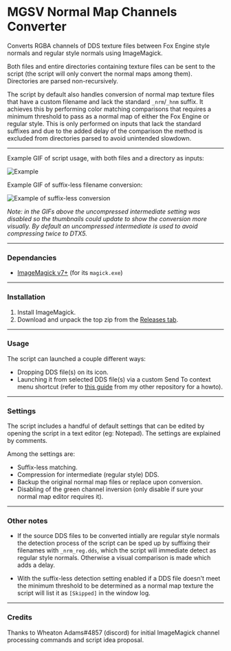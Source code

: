 # MGSV Normal Map Channels Converter

Converts RGBA channels of DDS texture files between Fox Engine style normals and regular style normals using ImageMagick.

Both files and entire directories containing texture files can be sent to the script (the script will only convert the normal maps among them). Directories are parsed non-recursively.

The script by default also handles conversion of normal map texture files that have a custom filename and lack the standard `_nrm`/`_hnm` suffix. It achieves this by performing color matching comparisons that requires a minimum threshold to pass as a normal map of either the Fox Engine or regular style. This is only performed on inputs that lack the standard suffixes and due to the added delay of the comparison the method is excluded from directories parsed to avoid unintended slowdown.

***

Example GIF of script usage, with both files and a directory as inputs:

![Example](https://user-images.githubusercontent.com/34178938/67155397-30a16300-f35a-11e9-86c1-c36634277f2e.gif)

Example GIF of suffix-less filename conversion:

![Example of suffix-less conversion](https://user-images.githubusercontent.com/34178938/67155399-3dbe5200-f35a-11e9-87bb-5dfc659922dd.gif)

*Note: in the GIFs above the uncompressed intermediate setting was disabled so the thumbnails could update to show the conversion more visually. By default an uncompressed intermediate is used to avoid compressing twice to DTX5.*

***

### Dependancies

- [ImageMagick v7+](https://imagemagick.org/script/download.php#windows) (for its `magick.exe`)

***

### Installation

1. Install ImageMagick.
2. Download and unpack the top zip from the [Releases tab](https://github.com/chocmake/MGSV-Normal-Map-Channels-Converter/releases/latest).

***

### Usage

The script can launched a couple different ways:

- Dropping DDS file(s) on its icon.
- Launching it from selected DDS file(s) via a custom Send To context menu shortcut (refer to [this guide](https://github.com/chocmake/MGSV-Custom-Texture-Path-Hex-Replacer/wiki/Using-the-script#optional-adding-a-shortcut-to-the-send-to-menu) from my other repository for a howto).

***

### Settings

The script includes a handful of default settings that can be edited by opening the script in a text editor (eg: Notepad). The settings are explained by comments.

Among the settings are:
- Suffix-less matching.
- Compression for intermediate (regular style) DDS.
- Backup the original normal map files or replace upon conversion.
- Disabling of the green channel inversion (only disable if sure your normal map editor requires it).

***

### Other notes

- If the source DDS files to be converted intially are regular style normals the detection process of the script can be sped up by suffixing their filenames with `_nrm_reg.dds`, which the script will immediate detect as regular style normals. Otherwise a visual comparison is made which adds a delay.

- With the suffix-less detection setting enabled if a DDS file doesn't meet the minimum threshold to be determined as a normal map texture the script will list it as `[Skipped]` in the window log.

***

### Credits

Thanks to Wheaton Adams#4857 (discord) for initial ImageMagick channel processing commands and script idea proposal.

